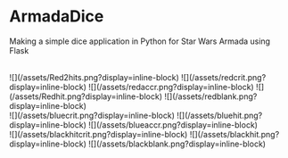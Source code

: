 # ArmadaDice
Making a simple dice application in Python for Star Wars Armada using Flask

<br />
![](/assets/Red2hits.png?display=inline-block)
![](/assets/redcrit.png?display=inline-block)
![](/assets/redaccr.png?display=inline-block)
![](/assets/Redhit.png?display=inline-block)
![](/assets/redblank.png?display=inline-block)
<br />
![](/assets/bluecrit.png?display=inline-block)
![](/assets/bluehit.png?display=inline-block)
![](/assets/blueaccr.png?display=inline-block)
<br />
![](/assets/blackhitcrit.png?display=inline-block)
![](/assets/blackhit.png?display=inline-block)
![](/assets/blackblank.png?display=inline-block)
